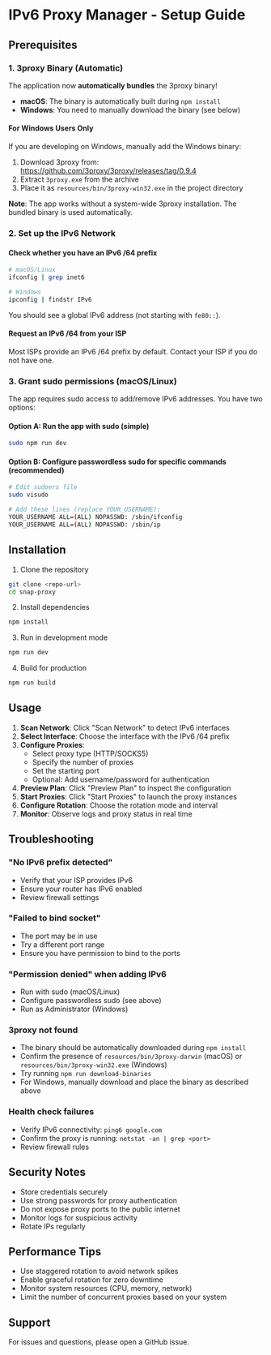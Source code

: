 # IPv6 Proxy Manager - Setup Guide

## Prerequisites

### 1. 3proxy Binary (Automatic)

The application now **automatically bundles** the 3proxy binary!

- **macOS**: The binary is automatically built during `npm install`
- **Windows**: You need to manually download the binary (see below)

#### For Windows Users Only
If you are developing on Windows, manually add the Windows binary:

1. Download 3proxy from: https://github.com/3proxy/3proxy/releases/tag/0.9.4
2. Extract `3proxy.exe` from the archive
3. Place it as `resources/bin/3proxy-win32.exe` in the project directory

**Note**: The app works without a system-wide 3proxy installation. The bundled binary is used automatically.

### 2. Set up the IPv6 Network

#### Check whether you have an IPv6 /64 prefix
```bash
# macOS/Linux
ifconfig | grep inet6

# Windows
ipconfig | findstr IPv6
```

You should see a global IPv6 address (not starting with `fe80::`).

#### Request an IPv6 /64 from your ISP
Most ISPs provide an IPv6 /64 prefix by default. Contact your ISP if you do not have one.

### 3. Grant sudo permissions (macOS/Linux)

The app requires sudo access to add/remove IPv6 addresses. You have two options:

#### Option A: Run the app with sudo (simple)
```bash
sudo npm run dev
```

#### Option B: Configure passwordless sudo for specific commands (recommended)
```bash
# Edit sudoers file
sudo visudo

# Add these lines (replace YOUR_USERNAME):
YOUR_USERNAME ALL=(ALL) NOPASSWD: /sbin/ifconfig
YOUR_USERNAME ALL=(ALL) NOPASSWD: /sbin/ip
```

## Installation

1. Clone the repository
```bash
git clone <repo-url>
cd snap-proxy
```

2. Install dependencies
```bash
npm install
```

3. Run in development mode
```bash
npm run dev
```

4. Build for production
```bash
npm run build
```

## Usage

1. **Scan Network**: Click "Scan Network" to detect IPv6 interfaces
2. **Select Interface**: Choose the interface with the IPv6 /64 prefix
3. **Configure Proxies**:
   - Select proxy type (HTTP/SOCKS5)
   - Specify the number of proxies
   - Set the starting port
   - Optional: Add username/password for authentication
4. **Preview Plan**: Click "Preview Plan" to inspect the configuration
5. **Start Proxies**: Click "Start Proxies" to launch the proxy instances
6. **Configure Rotation**: Choose the rotation mode and interval
7. **Monitor**: Observe logs and proxy status in real time

## Troubleshooting

### "No IPv6 prefix detected"
- Verify that your ISP provides IPv6
- Ensure your router has IPv6 enabled
- Review firewall settings

### "Failed to bind socket"
- The port may be in use
- Try a different port range
- Ensure you have permission to bind to the ports

### "Permission denied" when adding IPv6
- Run with sudo (macOS/Linux)
- Configure passwordless sudo (see above)
- Run as Administrator (Windows)

### 3proxy not found
- The binary should be automatically downloaded during `npm install`
- Confirm the presence of `resources/bin/3proxy-darwin` (macOS) or `resources/bin/3proxy-win32.exe` (Windows)
- Try running `npm run download-binaries`
- For Windows, manually download and place the binary as described above

### Health check failures
- Verify IPv6 connectivity: `ping6 google.com`
- Confirm the proxy is running: `netstat -an | grep <port>`
- Review firewall rules

## Security Notes

- Store credentials securely
- Use strong passwords for proxy authentication
- Do not expose proxy ports to the public internet
- Monitor logs for suspicious activity
- Rotate IPs regularly

## Performance Tips

- Use staggered rotation to avoid network spikes
- Enable graceful rotation for zero downtime
- Monitor system resources (CPU, memory, network)
- Limit the number of concurrent proxies based on your system

## Support

For issues and questions, please open a GitHub issue.